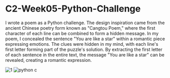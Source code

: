 # C2-Week05-Python-Challenge
I wrote a poem as a Python challenge. The design inspiration came from the ancient Chinese poetry form known as "Cangtou Poem," where the first character of each line can be combined to form a hidden message. In my poem, I concealed the sentence "You are like a star" within a romantic piece expressing emotions. The clues were hidden in my mind, with each line's first letter forming part of the puzzle's solution. By extracting the first letter of each sentence in the entire text, the message "You are like a star" can be revealed, creating a romantic expression.  


![1](https://user-images.githubusercontent.com/119879041/225202432-2fb04ad1-0a58-4f2c-a92b-9e70ba14ebcd.png)
![python c](https://user-images.githubusercontent.com/119879041/225191552-629e481b-e7fa-42e2-8f80-1df0b796a3a4.jpg)
